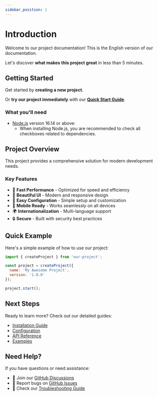 ```yaml
---
sidebar_position: 1
---
```


# Introduction

Welcome to our project documentation! This is the English version of our documentation.

Let's discover **what makes this project great** in less than 5 minutes.

## Getting Started

Get started by **creating a new project**.

Or **try our project immediately** with our **[Quick Start Guide](./getting-started/quickstart)**.

### What you'll need

- [Node.js](https://nodejs.org/en/download/) version 16.14 or above:
  - When installing Node.js, you are recommended to check all checkboxes related to dependencies.

## Project Overview

This project provides a comprehensive solution for modern development needs.

### Key Features

- 🚀 **Fast Performance** - Optimized for speed and efficiency
- 🎨 **Beautiful UI** - Modern and responsive design
- 🔧 **Easy Configuration** - Simple setup and customization
- 📱 **Mobile Ready** - Works seamlessly on all devices
- 🌍 **Internationalization** - Multi-language support
- 🔒 **Secure** - Built with security best practices

## Quick Example

Here's a simple example of how to use our project:

```javascript
import { createProject } from 'our-project';

const project = createProject({
  name: 'My Awesome Project',
  version: '1.0.0'
});

project.start();
```

## Next Steps

Ready to learn more? Check out our detailed guides:

- [Installation Guide](./getting-started/installation)
- [Configuration](./getting-started/configuration)
- [API Reference](./api/overview)
- [Examples](./examples/basic-usage)

## Need Help?

If you have questions or need assistance:

- 💬 Join our [GitHub Discussions](https://github.com/your-username/your-repo/discussions)
- 🐛 Report bugs on [GitHub Issues](https://github.com/your-username/your-repo/issues)
- 📖 Check our [Troubleshooting Guide](./troubleshooting/common-issues)